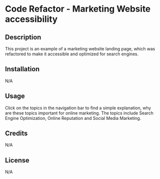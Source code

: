 # Code Refactor - Marketing Website accessibility
## Description
This project is an example of a marketing website landing page, which was refactored to make it accessible and optimized for search engines.
## Installation
N/A
## Usage
Click on the topics in the navigation bar to find a simple explanation, why are these topics important for online marketing. The topics include Search Engine Optimization, Online Reputation and Social Media Marketing.
## Credits
N/A
## License
N/A
